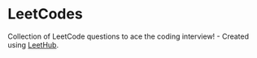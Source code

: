 # LeetCodes
Collection of LeetCode questions to ace the coding interview! - Created using [LeetHub](https://github.com/QasimWani/LeetHub).
